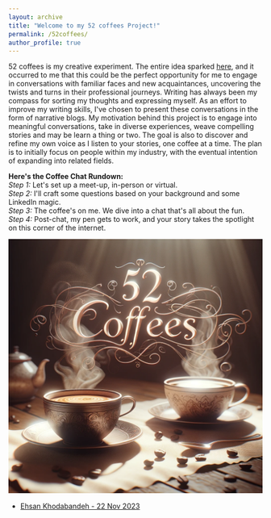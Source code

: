 ```yaml
---
layout: archive
title: "Welcome to my 52 coffees Project!"
permalink: /52coffees/
author_profile: true
---
```

52 coffees is my creative experiment. The entire idea sparked [here](http://www.fiftycoffees.com/coffees), and it occurred to me that this could be the perfect opportunity for me to engage in conversations with familiar faces and new acquaintances, uncovering the twists and turns in their professional journeys. Writing has always been my compass for sorting my thoughts and expressing myself. As an effort to improve my writing skills, I've chosen to present these conversations in the form of narrative blogs. My motivation behind this project is to engage into meaningful conversations, take in diverse experiences, weave compelling stories and may be learn a thing or two. The goal is also to discover and refine my own voice as I listen to your stories, one coffee at a time. The plan is to initially focus on people within my industry, with the eventual intention of expanding into related fields.

**Here's the Coffee Chat Rundown:**<br>
*Step 1:* Let's set up a meet-up, in-person or virtual. <br>
*Step 2:* I'll craft some questions based on your background and some LinkedIn magic.<br>
*Step 3:* The coffee's on me. We dive into a chat that's all about the fun.<br>
*Step 4:* Post-chat, my pen gets to work, and your story takes the spotlight on this corner of the internet.

![Cover Photo](../images/52coffeesIMAGE.png)


- [Ehsan Khodabandeh - 22 Nov 2023](coffee_chats/chat_1.md)

